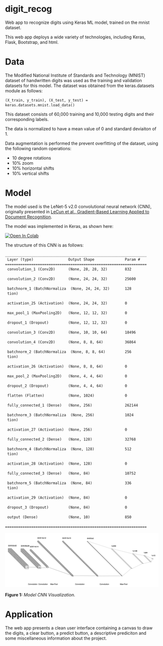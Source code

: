 # digit_recog
Web app to recognize digits using Keras ML model, trained on the mnist dataset.

This web app deploys a wide variety of technologies, including Keras, Flask, Bootstrap, and html.

# Data

The Modified National Institute of Standards and Technology (MNIST) dataset of handwritten digits was used as the training and validation datasets for this model. The dataset was obtained from the keras.datasets module as follows:

```
(X_train, y_train), (X_test, y_test) = keras.datasets.mnist.load_data()
```

This dataset consists of 60,000 training and 10,000 testing digits and their corresponding labels.

The data is normalized to have a mean value of 0 and standard deviaiton of 1.

Data augmentation is performed the prevent overfitting of the dataset, using the following  random operations:
- 10 degree rotations
- 10% zoom
- 10% horizontal shifts
- 10% vertical shifts


# Model

The model used is the LeNet-5 v2.0 convolutional neural network (CNN), originally presented in [LeCun et al., Gradient-Based Learning Applied to Document Recognition](http://vision.stanford.edu/cs598_spring07/papers/Lecun98.pdf).

The model was implemented in Keras, as shown here:

[![Open In Colab](https://colab.research.google.com/assets/colab-badge.svg)](https://github.com/turnerluke/digit_recog/blob/main/models/LeNet_5_train.ipynb)


The structure of this CNN is as follows:

```
_________________________________________________________________
 Layer (type)                Output Shape              Param #   
=================================================================
 convolution_1 (Conv2D)      (None, 28, 28, 32)        832       
                                                                 
 convolution_2 (Conv2D)      (None, 24, 24, 32)        25600     
                                                                 
 batchnorm_1 (BatchNormaliza  (None, 24, 24, 32)       128       
 tion)                                                           
                                                                 
 activation_25 (Activation)  (None, 24, 24, 32)        0         
                                                                 
 max_pool_1 (MaxPooling2D)   (None, 12, 12, 32)        0         
                                                                 
 dropout_1 (Dropout)         (None, 12, 12, 32)        0         
                                                                 
 convolution_3 (Conv2D)      (None, 10, 10, 64)        18496     
                                                                 
 convolution_4 (Conv2D)      (None, 8, 8, 64)          36864     
                                                                 
 batchnorm_2 (BatchNormaliza  (None, 8, 8, 64)         256       
 tion)                                                           
                                                                 
 activation_26 (Activation)  (None, 8, 8, 64)          0         
                                                                 
 max_pool_2 (MaxPooling2D)   (None, 4, 4, 64)          0         
                                                                 
 dropout_2 (Dropout)         (None, 4, 4, 64)          0         
                                                                 
 flatten (Flatten)           (None, 1024)              0         
                                                                 
 fully_connected_1 (Dense)   (None, 256)               262144    
                                                                 
 batchnorm_3 (BatchNormaliza  (None, 256)              1024      
 tion)                                                           
                                                                 
 activation_27 (Activation)  (None, 256)               0         
                                                                 
 fully_connected_2 (Dense)   (None, 128)               32768     
                                                                 
 batchnorm_4 (BatchNormaliza  (None, 128)              512       
 tion)                                                           
                                                                 
 activation_28 (Activation)  (None, 128)               0         
                                                                 
 fully_connected_3 (Dense)   (None, 84)                10752     
                                                                 
 batchnorm_5 (BatchNormaliza  (None, 84)               336       
 tion)                                                           
                                                                 
 activation_29 (Activation)  (None, 84)                0         
                                                                 
 dropout_3 (Dropout)         (None, 84)                0         
                                                                 
 output (Dense)              (None, 10)                850       
                                                                 
=================================================================
```

<img src="/images/LeNet 5 v2 Vis.png">

**Figure 1:** *Model CNN Visualization.*

# Application

The web app presents a clean user interface containing a canvas to draw the digits, a clear button, a predict button, a descriptive prediciton and some miscellaneous information about the project.
